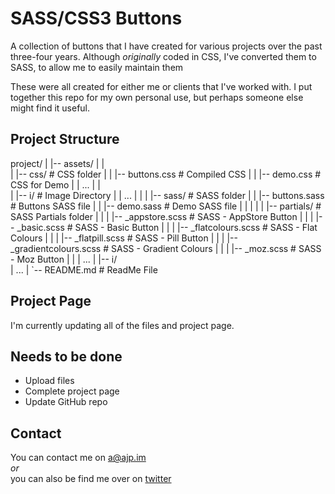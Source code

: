 SASS/CSS3 Buttons
=================
A collection of buttons that I have created for various projects over the past three-four years.
Although *originally* coded in CSS, I've converted them to SASS, to allow me to easily maintain them

These were all created for either me or clients that I've worked with. I put together this repo for my own personal use, but perhaps someone else might find it useful.

Project Structure
-----------------
project/
|
|-- assets/ 
|	|              		  		
|   |-- css/         	  					# CSS folder
|	|	|-- buttons.css 					# Compiled CSS
|	|	|-- demo.css 						# CSS for Demo
|	|	...
|	|   		  
|	|-- i/									# Image Directory
|	|	...
|	|
|   |-- sass/								# SASS folder
|	|	|-- buttons.sass 					# Buttons SASS file
|	|	|-- demo.sass 						# Demo SASS file
|	|	|
|	|	|-- partials/ 						# SASS Partials folder
|	|   |	|-- _appstore.scss 				# SASS - AppStore Button
|	|	|	|-- _basic.scss 				# SASS - Basic Button
|	|	|	|-- _flatcolours.scss 			# SASS - Flat Colours
|	|	|	|-- _flatpill.scss 				# SASS - Pill Button
|	|	|	|-- _gradientcolours.scss 		# SASS - Gradient Colours
|	|	|	|-- _moz.scss 					# SASS - Moz Button
|	|	|	...
|   |-- i/      		
|   ...
|
`-- README.md 								# ReadMe File


Project Page
------------
I'm currently updating all of the files and project page.

Needs to be done
----------------
- Upload files
- Complete project page
- Update GitHub repo

Contact
-------
You can contact me on a@ajp.im  
*or*  
you can also be find me over on [twitter](http://twitter.com/alexjpate/ "alexjpate Twitter")
